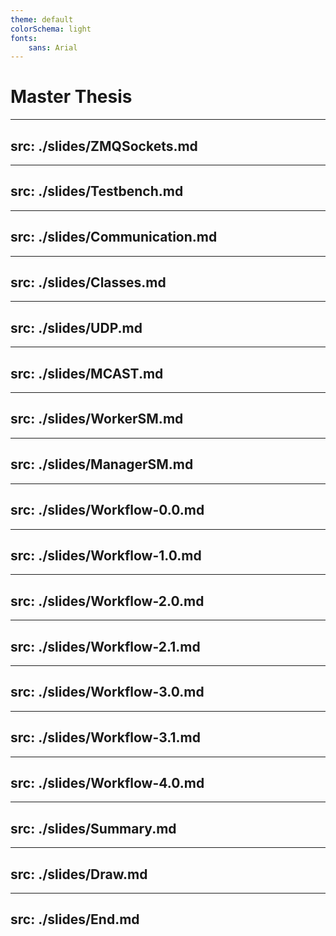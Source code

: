 ```yaml
---
theme: default
colorSchema: light
fonts:
    sans: Arial
---
```

# Master Thesis

<TUMLogo variant="white" />

---
src: ./slides/ZMQSockets.md
---

---
src: ./slides/Testbench.md
---

---
src: ./slides/Communication.md
---

---
src: ./slides/Classes.md
---

---
src: ./slides/UDP.md
---

---
src: ./slides/MCAST.md
---

---
src: ./slides/WorkerSM.md
---

---
src: ./slides/ManagerSM.md
---

---
src: ./slides/Workflow-0.0.md
---

---
src: ./slides/Workflow-1.0.md
---

---
src: ./slides/Workflow-2.0.md
---

---
src: ./slides/Workflow-2.1.md
---

---
src: ./slides/Workflow-3.0.md
---

---
src: ./slides/Workflow-3.1.md
---

---
src: ./slides/Workflow-4.0.md
---

---
src: ./slides/Summary.md
---

---
src: ./slides/Draw.md
---

---
src: ./slides/End.md
---
